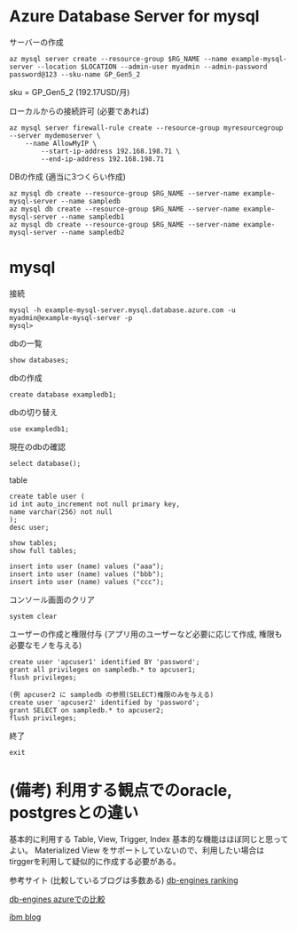 # Azure Database Server for mysql

サーバーの作成
```
az mysql server create --resource-group $RG_NAME --name example-mysql-server --location $LOCATION --admin-user myadmin --admin-password password@123 --sku-name GP_Gen5_2
```
sku = GP_Gen5_2 (192.17USD/月)


ローカルからの接続許可 (必要であれば)
```
az mysql server firewall-rule create --resource-group myresourcegroup --server mydemoserver \
    --name AllowMyIP \
        --start-ip-address 192.168.198.71 \
        --end-ip-address 192.168.198.71
```

DBの作成 (適当に3つくらい作成)
```
az mysql db create --resource-group $RG_NAME --server-name example-mysql-server --name sampledb
az mysql db create --resource-group $RG_NAME --server-name example-mysql-server --name sampledb1
az mysql db create --resource-group $RG_NAME --server-name example-mysql-server --name sampledb2
```

# mysql

接続
```
mysql -h example-mysql-server.mysql.database.azure.com -u myadmin@example-mysql-server -p
mysql> 
```

dbの一覧
```
show databases;
```

dbの作成
```
create database exampledb1;
```

dbの切り替え
```
use exampledb1;
```

現在のdbの確認
```
select database();
```

table
```
create table user (
id int auto_increment not null primary key,
name varchar(256) not null 
);
desc user;

show tables;
show full tables;

insert into user (name) values ("aaa");
insert into user (name) values ("bbb");
insert into user (name) values ("ccc");
```

コンソール画面のクリア
```
system clear
```

ユーザーの作成と権限付与 (アプリ用のユーザーなど必要に応じて作成, 権限も必要なモノを与える)
```
create user 'apcuser1' identified BY 'password';
grant all privileges on sampledb.* to apcuser1;
flush privileges;

(例 apcuser2 に sampledb の参照(SELECT)権限のみを与える)
create user 'apcuser2' identified by 'password';
grant SELECT on sampledb.* to apcuser2;
flush privileges;
```

終了
```
exit
```

# (備考) 利用する観点でのoracle, postgresとの違い
基本的に利用する Table, View, Trigger, Index 基本的な機能はほぼ同じと思ってよい。
Materialized View をサポートしていないので、利用したい場合は tirggerを利用して疑似的に作成する必要がある。

参考サイト (比較しているブログは多数ある)
[db-engines ranking](https://db-engines.com/en/ranking)

[db-engines azureでの比較](https://db-engines.com/en/system/Microsoft+Azure+SQL+Database%3BMySQL%3BPostgreSQL)

[ibm blog](https://www.ibm.com/cloud/blog/postgresql-vs-mysql-whats-the-difference)
